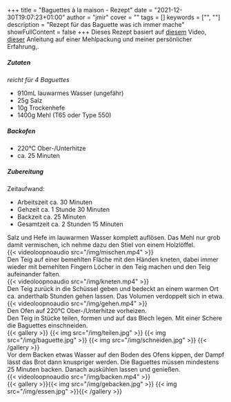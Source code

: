 +++
title = "Baguettes à la maison - Rezept"
date = "2021-12-30T19:07:23+01:00"
author = "jmir"
cover = ""
tags = []
keywords = ["", ""]
description = "Rezept für das Baguette was ich immer mache"
showFullContent = false
+++
Dieses Rezept basiert auf [diesem](https://www.youtube.com/watch?v=5txAX1U_FLA) Video, [dieser](/img/rezept.jpg) Anleitung auf einer Mehlpackung und meiner persönlicher Erfahrung,.

##### Zutaten
*reicht für 4 Baguettes*
- 910mL lauwarmes Wasser (ungefähr)
- 25g Salz
- 10g Trockenhefe
- 1400g Mehl (T65 oder Type 550)

##### Backofen
- 220°C Ober-/Unterhitze
- ca. 25 Minuten

##### Zubereitung
Zeitaufwand:
- Arbeitszeit ca. 30 Minuten
- Gehzeit ca. 1 Stunde 30 Minuten
- Backzeit ca. 25 Minuten
- Gesamtzeit ca. 2 Stunden 15 Minuten

Salz und Hefe im lauwarmen Wasser komplett auflösen. Das Mehl nur grob damit vermischen, ich nehme dazu den Stiel von einem Holzlöffel.  
{{< videoloopnoaudio src="/img/mischen.mp4" >}}  
Den Teig auf einer bemehlten Fläche mit den Händen kneten, dabei immer wieder mit bemehlten Fingern Löcher in den Teig machen und den Teig aufeinander falten.  
{{< videoloopnoaudio src="/img/kneten.mp4" >}}  
Den Teig zurück in die Schüssel geben und bedeckt an einem warmen Ort ca. anderthalb Stunden gehen lassen. Das Volumen verdoppelt sich in etwa.  
{{< videoloopnoaudio src="/img/gehen.mp4" >}}  
Den Ofen auf 220°C Ober-/Unterhitze vorheizen.  
Den Teig in Stücke teilen, formen und auf das Blech legen. Mit einer Schere die Baguettes einschneiden.  
{{< gallery >}} {{< img src="/img/teilen.jpg" >}} {{< img src="/img/baguette.jpg" >}} {{< img src="/img/schneiden.jpg" >}} {{< /gallery >}}  
Vor dem Backen etwas Wasser auf den Boden des Ofens kippen, der Dampf lässt das Brot dann knuspriger werden. Die Baguettes müssen mindestens 25 Minuten backen. Danach auskühlen lassen und genießen.  
{{< videoloopnoaudio src="/img/backen.mp4" >}}  
{{< gallery >}}{{< img src="/img/gebacken.jpg" >}} {{< img src="/img/essen.jpg" >}}{{< /gallery >}}


